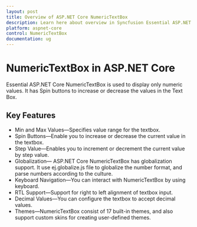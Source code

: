 ```yaml
---
layout: post
title: Overview of ASP.NET Core NumericTextBox
description: Learn here about overview in Syncfusion Essential ASP.NET Core NumericTextBox Control, its elements, and more.
platform: aspnet-core
control: NumericTextBox
documentation: ug
---
```


# NumericTextBox in ASP.NET Core 

Essential ASP.NET Core NumericTextBox is used to display only numeric values. It has Spin buttons to increase or decrease the values in the Text Box. 

## Key Features

* Min and Max Values—Specifies value range for the textbox.
* Spin Buttons—Enable you to increase or decrease the current value in the textbox.
* Step Value—Enables you to increment or decrement the current value by step value.
* Globalization— ASP.NET Core NumericTextBox has globalization support. It use ej.globalize.js file to globalize the number format, and parse numbers according to the culture.
* Keyboard Navigation—You can interact with NumericTextBox by using keyboard.
* RTL Support—Support for right to left alignment of textbox input.
* Decimal Values—You can configure the textbox to accept decimal values.
* Themes—NumericTextBox consist of 17 built-in themes, and also support custom skins for creating user-defined themes.
